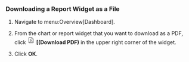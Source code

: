 ### Downloading a Report Widget as a File

1.  Navigate to menu:Overview\[Dashboard\].

2.  From the chart or report widget that you want to download as a PDF,
    click ![2134](/images/2134.png) **\[(Download PDF)** in the upper
    right corner of the widget.

3.  Click **OK**.
